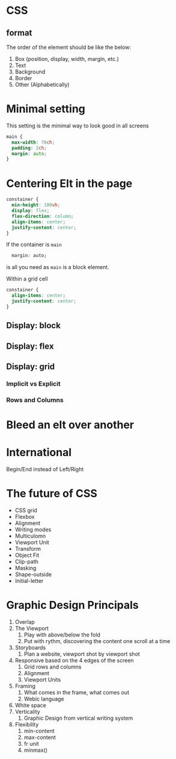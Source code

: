 # CSS

## format

The order of the element should be like the below:

  1. Box (position, display, width, margin, etc.)
  2. Text
  3. Background
  4. Border
  5. Other (Alphabetically)

# Minimal setting
This setting is the minimal way to look good in all screens
``` css
main {
  max-width: 70ch;
  padding: 2ch;
  margin: auto;
}
```


# Centering Elt in the page

``` css
constainer {
  min-height: 100vh;
  display: flex;
  flex-direction: column;
  align-items: center;
  justify-content: center;
}
```

If the container is `main`
``` css
  margin: auto;

```
is all you need as `main` is a block element.

Within a grid cell
``` css
constainer {
  align-items: center;
  justify-content: center;
}
```


## Display: block

## Display: flex

## Display: grid

### Implicit vs Explicit
### Rows **and** Columns

# Bleed an elt over another

# International
Begin/End instead of Left/Right

# The future of CSS

* CSS grid
* Flexbox
* Alignment
* Writing modes
* Multiculomn
* Viewport Unit
* Transform
* Object Fit
* Clip-path
* Masking
* Shape-outside
* Initial-letter

# Graphic Design Principals

1. Overlap
2. The Viewport
   1. Play with above/below the fold
   2. Put with rythm, discovering the content one scroll at a time
3. Storyboards
   1. Plan a website, viewport shot by viewport shot
4. Responsive based on the 4 edges of the screen
   1. Grid rows and columns
   2. Alignment
   3. Viewport Units
5. Framing
   1. What comes in the frame, what comes out
   2. Webic language
6. White space
7. Verticality
   1. Graphic Design from vertical writing system
8. Flexibility
   1. min-content
   2. max-content
   3. fr unit
   4. minmax()